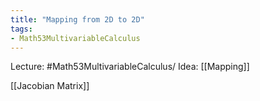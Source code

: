 ```yaml
---
title: "Mapping from 2D to 2D"
tags:
- Math53MultivariableCalculus
---
```

Lecture: #Math53MultivariableCalculus/
Idea: [[Mapping]]

[[Jacobian Matrix]]
